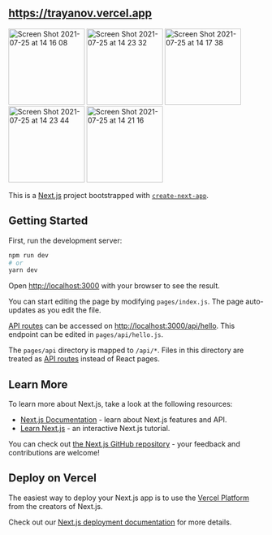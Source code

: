 ## https://trayanov.vercel.app

<img width="150" alt="Screen Shot 2021-07-25 at 14 16 08" src="https://user-images.githubusercontent.com/37631578/126897237-970b9b33-cb52-4b3c-8146-2e6675388aab.png"> <img width="150" alt="Screen Shot 2021-07-25 at 14 23 32" src="https://user-images.githubusercontent.com/37631578/126897352-bed5e975-4a59-4b10-b9e2-e5f2f86f0711.png">
 <img width="150" alt="Screen Shot 2021-07-25 at 14 17 38" src="https://user-images.githubusercontent.com/37631578/126897239-f1672e8f-4113-4bfb-8913-ebdd3f263625.png">  <img width="150" alt="Screen Shot 2021-07-25 at 14 23 44" src="https://user-images.githubusercontent.com/37631578/126897356-3e60e187-60f3-40cd-9d14-859c0f2ac536.png">
 <img width="150" alt="Screen Shot 2021-07-25 at 14 21 16" src="https://user-images.githubusercontent.com/37631578/126897290-9a6e16ac-a220-4f9a-a6c0-9b025805799f.png">







This is a [Next.js](https://nextjs.org/) project bootstrapped with [`create-next-app`](https://github.com/vercel/next.js/tree/canary/packages/create-next-app).

## Getting Started

First, run the development server:

```bash
npm run dev
# or
yarn dev
```

Open [http://localhost:3000](http://localhost:3000) with your browser to see the result.

You can start editing the page by modifying `pages/index.js`. The page auto-updates as you edit the file.

[API routes](https://nextjs.org/docs/api-routes/introduction) can be accessed on [http://localhost:3000/api/hello](http://localhost:3000/api/hello). This endpoint can be edited in `pages/api/hello.js`.

The `pages/api` directory is mapped to `/api/*`. Files in this directory are treated as [API routes](https://nextjs.org/docs/api-routes/introduction) instead of React pages.

## Learn More

To learn more about Next.js, take a look at the following resources:

- [Next.js Documentation](https://nextjs.org/docs) - learn about Next.js features and API.
- [Learn Next.js](https://nextjs.org/learn) - an interactive Next.js tutorial.

You can check out [the Next.js GitHub repository](https://github.com/vercel/next.js/) - your feedback and contributions are welcome!

## Deploy on Vercel

The easiest way to deploy your Next.js app is to use the [Vercel Platform](https://vercel.com/new?utm_medium=default-template&filter=next.js&utm_source=create-next-app&utm_campaign=create-next-app-readme) from the creators of Next.js.

Check out our [Next.js deployment documentation](https://nextjs.org/docs/deployment) for more details.
